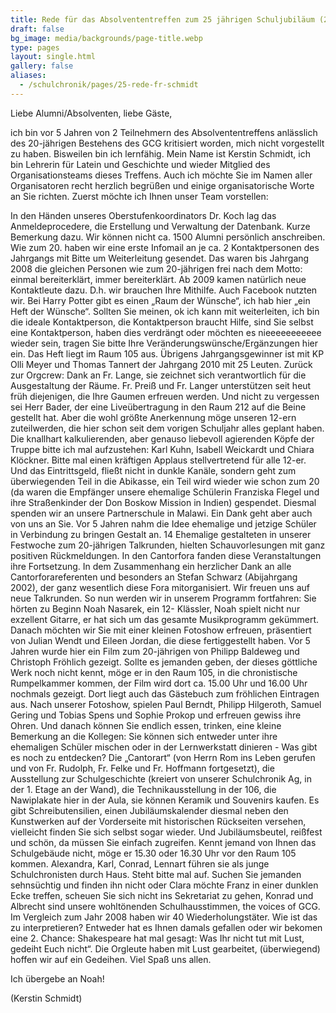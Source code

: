 ```yaml
---
title: Rede für das Absolvententreffen zum 25 jährigen Schuljubiläum (28.09.2013)
draft: false
bg_image: media/backgrounds/page-title.webp
type: pages
layout: single.html
gallery: false
aliases:
  - /schulchronik/pages/25-rede-fr-schmidt
---
```

Liebe Alumni/Absolventen, liebe Gäste,

ich bin vor 5 Jahren von 2 Teilnehmern des Absolvententreffens anlässlich des 20-jährigen Bestehens des GCG kritisiert worden, mich nicht vorgestellt zu haben. Bisweilen bin ich lernfähig. Mein Name ist Kerstin Schmidt, ich bin Lehrerin für Latein und Geschichte und wieder Mitglied des Organisationsteams dieses Treffens. Auch ich möchte Sie im Namen aller Organisatoren recht herzlich begrüßen und einige organisatorische Worte an Sie richten. Zuerst möchte ich Ihnen unser Team vorstellen:

In den Händen unseres Oberstufenkoordinators Dr. Koch lag das Anmeldeprocedere, die Erstellung und Verwaltung der Datenbank. Kurze Bemerkung dazu. Wir können nicht ca. 1500 Alumni persönlich anschreiben. Wie zum 20. haben wir eine erste Infomail an je ca. 2 Kontaktpersonen des Jahrgangs mit Bitte um Weiterleitung gesendet. Das waren bis Jahrgang 2008 die gleichen Personen wie zum 20-jährigen frei nach dem Motto: einmal bereiterklärt, immer bereiterklärt. Ab 2009 kamen natürlich neue Kontaktleute dazu. D.h. wir brauchen Ihre Mithilfe. Auch Facebook nutzten wir. Bei Harry Potter gibt es einen „Raum der Wünsche“, ich hab hier „ein Heft der Wünsche“. Sollten Sie meinen, ok ich kann mit weiterleiten, ich bin die ideale Kontaktperson, die Kontaktperson braucht Hilfe, sind Sie selbst eine Kontaktperson, haben dies verdrängt oder möchten es nieeeeeeeeeee wieder sein, tragen Sie bitte Ihre Veränderungswünsche/Ergänzungen hier ein. Das Heft liegt im Raum 105 aus. Übrigens Jahrgangsgewinner ist mit KP Olli Meyer und Thomas Tannert der Jahrgang 2010 mit 25 Leuten. Zurück zur Orgcrew: Dank an Fr. Lange, sie zeichnet sich verantwortlich für die Ausgestaltung der Räume. Fr. Preiß und Fr. Langer unterstützen seit heut früh diejenigen, die Ihre Gaumen erfreuen werden. Und nicht zu vergessen sei Herr Bader, der eine Liveübertragung in den Raum 212 auf die Beine gestellt hat. Aber die wohl größte Anerkennung möge unseren 12-ern zuteilwerden, die hier schon seit dem vorigen Schuljahr alles geplant haben. Die knallhart kalkulierenden, aber genauso liebevoll agierenden Köpfe der Truppe bitte ich mal aufzustehen: Karl Kuhn, Isabell Weickardt und Chiara Klöckner. Bitte mal einen kräftigen Applaus stellvertretend für alle 12-er. Und das Eintrittsgeld, fließt nicht in dunkle Kanäle, sondern geht zum überwiegenden Teil in die Abikasse, ein Teil wird wieder wie schon zum 20 (da waren die Empfänger unsere ehemalige Schülerin Franziska Flegel und ihre Straßenkinder der Don Boskow Mission in Indien) gespendet. Diesmal spenden wir an unsere Partnerschule in Malawi. Ein Dank geht aber auch von uns an Sie. Vor 5 Jahren nahm die Idee ehemalige und jetzige Schüler in Verbindung zu bringen Gestalt an. 14 Ehemalige gestalteten in unserer Festwoche zum 20-jährigen Talkrunden, hielten Schauvorlesungen mit ganz positiven Rückmeldungen. In den Cantorfora fanden diese Veranstaltungen ihre Fortsetzung. In dem Zusammenhang ein herzlicher Dank an alle Cantorforareferenten und besonders an Stefan Schwarz (Abijahrgang 2002), der ganz wesentlich diese Fora mitorganisiert. Wir freuen uns auf neue Talkrunden. So nun werden wir in unserem Programm fortfahren: Sie hörten zu Beginn Noah Nasarek, ein 12- Klässler, Noah spielt nicht nur exzellent Gitarre, er hat sich um das gesamte Musikprogramm gekümmert. Danach möchten wir Sie mit einer kleinen Fotoshow erfreuen, präsentiert von Julian Wendt und Eileen Jordan, die diese fertiggestellt haben. Vor 5 Jahren wurde hier ein Film zum 20-jährigen von Philipp Baldeweg und Christoph Fröhlich gezeigt. Sollte es jemanden geben, der dieses göttliche Werk noch nicht kennt, möge er in den Raum 105, in die chronistische Rumpelkammer kommen, der Film wird dort ca. 15.00 Uhr und 16.00 Uhr nochmals gezeigt. Dort liegt auch das Gästebuch zum fröhlichen Eintragen aus. Nach unserer Fotoshow, spielen Paul Berndt, Philipp Hilgeroth, Samuel Gering und Tobias Spens und Sophie Prokop und erfreuen gewiss ihre Ohren. Und danach können Sie endlich essen, trinken, eine kleine Bemerkung an die Kollegen: Sie können sich entweder unter ihre ehemaligen Schüler mischen oder in der Lernwerkstatt dinieren - Was gibt es noch zu entdecken? Die „Cantorart“ (von Herrn Rom ins Leben gerufen und von Fr. Rudolph, Fr. Felke und Fr. Hoffmann fortgesetzt), die Ausstellung zur Schulgeschichte (kreiert von unserer Schulchronik Ag, in der 1. Etage an der Wand), die Technikausstellung in der 106, die Nawiplakate hier in der Aula, sie können Keramik und Souvenirs kaufen. Es gibt Schreibutensilien, einen Jubiläumskalender diesmal neben den Kunstwerken auf der Vorderseite mit historischen Rückseiten versehen, vielleicht finden Sie sich selbst sogar wieder. Und Jubiläumsbeutel, reißfest und schön, da müssen Sie einfach zugreifen. Kennt jemand von Ihnen das Schulgebäude nicht, möge er 15.30 oder 16.30 Uhr vor den Raum 105 kommen. Alexandra, Karl, Conrad, Lennart führen sie als junge Schulchronisten durch Haus. Steht bitte mal auf. Suchen Sie jemanden sehnsüchtig und finden ihn nicht oder Clara möchte Franz in einer dunklen Ecke treffen, scheuen Sie sich nicht ins Sekretariat zu gehen, Konrad und Albrecht sind unsere wohltönenden Schulhausstimmen, the voices of GCG. Im Vergleich zum Jahr 2008 haben wir 40 Wiederholungstäter. Wie ist das zu interpretieren? Entweder hat es Ihnen damals gefallen oder wir bekomen eine 2. Chance: Shakespeare hat mal gesagt: Was Ihr nicht tut mit Lust, gedeiht Euch nicht“. Die Orgleute haben mit Lust gearbeitet, (überwiegend) hoffen wir auf ein Gedeihen. Viel Spaß uns allen.

Ich übergebe an Noah!

(Kerstin Schmidt)

